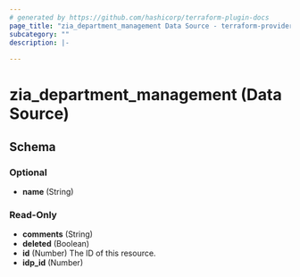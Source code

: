 ```yaml
---
# generated by https://github.com/hashicorp/terraform-plugin-docs
page_title: "zia_department_management Data Source - terraform-provider-zia"
subcategory: ""
description: |-
  
---
```


# zia_department_management (Data Source)





<!-- schema generated by tfplugindocs -->
## Schema

### Optional

- **name** (String)

### Read-Only

- **comments** (String)
- **deleted** (Boolean)
- **id** (Number) The ID of this resource.
- **idp_id** (Number)



